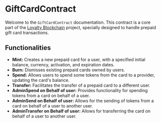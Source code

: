 # GiftCardContract

Welcome to the `GiftCardContract` documentation. This contract is a core part of the 
[Loyalty Blockchain](https://github.com/OpenLoyalty/loyalty-blockchain) project, 
specially designed to handle prepaid gift card transactions.

## Functionalities

- **Mint:** Creates a new prepaid card for a user, with a specified initial balance, currency, 
activation, and expiration dates.
- **Burn:** Dismisses existing prepaid cards owned by users.
- **Spend:** Allows users to spend some tokens from the card to a provider, updating the card's balance.
- **Transfer:** Facilitates the transfer of a prepaid card to a different user.
- **AdminSpend on Behalf of user:** Provides functionality for spending tokens from a card on behalf of a user.
- **AdminSend on Behalf of user:** Allows for the sending of tokens from a card on behalf of a user to another user.
- **AdminTransfer on Behalf of user:** Allows for transferring the card on behalf of a user to another user.

